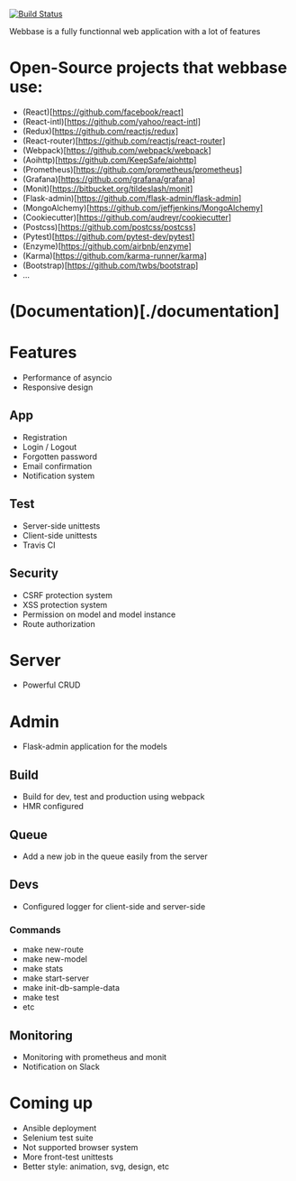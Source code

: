 [![Build Status](https://travis-ci.org/jf-parent/webbase.svg?branch=master)](https://travis-ci.org/jf-parent/webbase)

Webbase is a fully functionnal web application with a lot of features

# Open-Source projects that webbase use:

* (React)[https://github.com/facebook/react]
* (React-intl)[https://github.com/yahoo/react-intl]
* (Redux)[https://github.com/reactjs/redux]
* (React-router)[https://github.com/reactjs/react-router]
* (Webpack)[https://github.com/webpack/webpack]
* (Aoihttp)[https://github.com/KeepSafe/aiohttp]
* (Prometheus)[https://github.com/prometheus/prometheus]
* (Grafana)[https://github.com/grafana/grafana]
* (Monit)[https://bitbucket.org/tildeslash/monit]
* (Flask-admin)[https://github.com/flask-admin/flask-admin]
* (MongoAlchemy)[https://github.com/jeffjenkins/MongoAlchemy]
* (Cookiecutter)[https://github.com/audreyr/cookiecutter]
* (Postcss)[https://github.com/postcss/postcss]
* (Pytest)[https://github.com/pytest-dev/pytest]
* (Enzyme)[https://github.com/airbnb/enzyme]
* (Karma)[https://github.com/karma-runner/karma]
* (Bootstrap)[https://github.com/twbs/bootstrap]
* ...

# (Documentation)[./documentation]

# Features

* Performance of asyncio
* Responsive design

## App

* Registration
* Login / Logout
* Forgotten password
* Email confirmation
* Notification system

## Test

* Server-side unittests
* Client-side unittests
* Travis CI

## Security

* CSRF protection system
* XSS protection system
* Permission on model and model instance
* Route authorization

# Server

* Powerful CRUD

# Admin

* Flask-admin application for the models

## Build

* Build for dev, test and production using webpack
* HMR configured

## Queue

* Add a new job in the queue easily from the server

## Devs

* Configured logger for client-side and server-side

### Commands

* make new-route
* make new-model
* make stats
* make start-server
* make init-db-sample-data
* make test
* etc

## Monitoring

* Monitoring with prometheus and monit
* Notification on Slack

# Coming up

* Ansible deployment
* Selenium test suite
* Not supported browser system
* More front-test unittests
* Better style: animation, svg, design, etc
